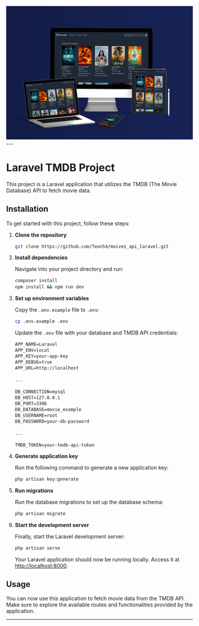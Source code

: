<img src="movie-mockup.png" alt="Movie Site Mockup">
---

# Laravel TMDB Project

This project is a Laravel application that utilizes the TMDB (The Movie Database) API to fetch movie data.

## Installation

To get started with this project, follow these steps:

1. **Clone the repository**

   ```bash
   git clone https://github.com/Teon54/moives_api_laravel.git
   ```

2. **Install dependencies**

   Navigate into your project directory and run:

   ```bash
   composer install
   npm install && npm run dev
   ```

3. **Set up environment variables**

   Copy the `.env.example` file to `.env`:

   ```bash
   cp .env.example .env
   ```

   Update the `.env` file with your database and TMDB API credentials:

   ```plaintext
   APP_NAME=Laravel
   APP_ENV=local
   APP_KEY=your-app-key
   APP_DEBUG=true
   APP_URL=http://localhost

   ...

   DB_CONNECTION=mysql
   DB_HOST=127.0.0.1
   DB_PORT=3306
   DB_DATABASE=movie_example
   DB_USERNAME=root
   DB_PASSWORD=your-db-password

   ...

   TMDB_TOKEN=your-tmdb-api-token
   ```

4. **Generate application key**

   Run the following command to generate a new application key:

   ```bash
   php artisan key:generate
   ```

5. **Run migrations**

   Run the database migrations to set up the database schema:

   ```bash
   php artisan migrate
   ```

6. **Start the development server**

   Finally, start the Laravel development server:

   ```bash
   php artisan serve
   ```

   Your Laravel application should now be running locally. Access it at [http://localhost:8000](http://localhost:8000).

## Usage

You can now use this application to fetch movie data from the TMDB API. Make sure to explore the available routes and functionalities provided by the application.

---
